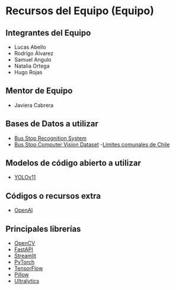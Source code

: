 # Recursos del Equipo (Equipo)

## Integrantes del Equipo

- Lucas Abello
- Rodrigo Álvarez
- Samuel Angulo
- Natalia Ortega
- Hugo Rojas

## Mentor de Equipo

- Javiera Cabrera

## Bases de Datos a utilizar

- [Bus Stop Recognition System](https://github.com/gauthamkrishna-g/Intelligent-Bus-Stop-Recognition-System/tree/master)
- [Bus Stop Computer Vision Dataset](https://universe.roboflow.com/detectioncompetition/busstop)
-[Límites comunales de Chile](https://ide.minvu.cl/datasets/MINVU::limites-urbanos-prc/explore?location=-33.476781%2C-70.647240%2C11.00)

## Modelos de código abierto a utilizar

- [YOLOv11](https://github.com/ultralytics/ultralytics)

## Códigos o recursos extra

- [OpenAI](https://openai.com/)

## Principales librerías

- [OpenCV](https://opencv.org/)
- [FastAPI](https://fastapi.tiangolo.com/)
- [Streamlit](https://streamlit.io/)
- [PyTorch](https://pytorch.org/)
- [TensorFlow](https://www.tensorflow.org/)
- [Pillow](https://pypi.org/project/pillow/)
- [Ultralytics](https://docs.ultralytics.com/es/)

